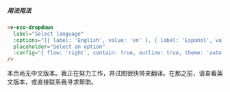 ##### 用法用法

```html
<v-eco-dropdown
  label="Select language"
  :options="[{ label: 'English', value: 'en' }, { label: 'Español', value: 'es' }]"
  placeholder="Select an option"
  :config="{ flow: 'right', contain: true, outline: true, theme: 'auto' }"
/>
```

本页尚无中文版本。我正在努力工作，并试图很快带来翻译。在那之前，请查看英文版本，或直接联系我寻求帮助。
